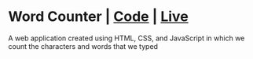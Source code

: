 # Word Counter | [Code](https://github.com/arunkanaujia23/Web_Projects/tree/Word_Counter) | [Live](https://heroic-sundae-e65f73.netlify.app/)
A web application created using HTML, CSS, and JavaScript in which we count the characters and words that we typed

